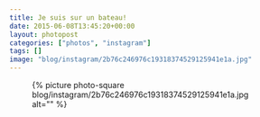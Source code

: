 ```yaml
---
title: Je suis sur un bateau!
date: 2015-06-08T13:45:20+00:00
layout: photopost
categories: ["photos", "instagram"]
tags: []
image: "blog/instagram/2b76c246976c19318374529125941e1a.jpg"
---
```


<figure class="photo photo--square">
  {% picture photo-square blog/instagram/2b76c246976c19318374529125941e1a.jpg alt="" %}
</figure>


